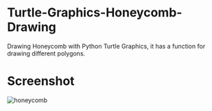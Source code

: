 # Turtle-Graphics-Honeycomb-Drawing
Drawing Honeycomb with Python Turtle Graphics, it has a function for drawing different polygons.

# Screenshot
![honeycomb](https://github.com/ReyhanGenc/Turtle-Graphics-Honeycomb-Drawing/assets/132941015/d99c947c-cd8d-42b9-9a9e-4f3dbeda1830)
